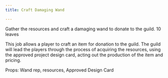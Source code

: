 ```yaml
---
title: Craft Damaging Wand

---
```



Gather the resources and craft a damaging wand to donate to the guild. 10 leaves

This job allows a player to craft an item for donation to the guild.  The guild will lead the players through the process of acquiring the resources, using the approved project design card, acting out the production of the item and pricing.

Props: Wand rep, resources, Approved Design Card
